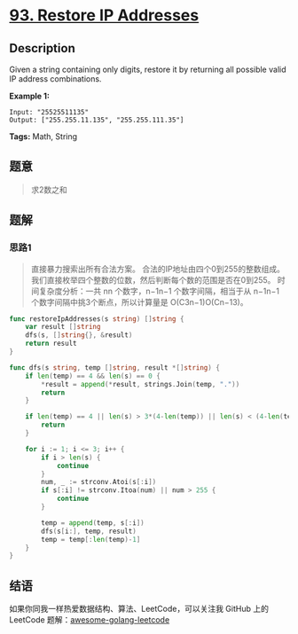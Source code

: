 # [93. Restore IP Addresses][title]

## Description

Given a string containing only digits, restore it by returning all possible valid IP address combinations.

**Example 1:**

```
Input: "25525511135"
Output: ["255.255.11.135", "255.255.111.35"]
```

**Tags:** Math, String

## 题意
> 求2数之和

## 题解

### 思路1
> 直接暴力搜索出所有合法方案。
  合法的IP地址由四个0到255的整数组成。我们直接枚举四个整数的位数，然后判断每个数的范围是否在0到255。
  时间复杂度分析：一共 nn 个数字，n−1n−1 个数字间隔，相当于从 n−1n−1 个数字间隔中挑3个断点，所以计算量是 O(C3n−1)O(Cn−13)。

```go
func restoreIpAddresses(s string) []string {
	var result []string
	dfs(s, []string{}, &result)
	return result
}

func dfs(s string, temp []string, result *[]string) {
	if len(temp) == 4 && len(s) == 0 {
		*result = append(*result, strings.Join(temp, "."))
		return
	}

	if len(temp) == 4 || len(s) > 3*(4-len(temp)) || len(s) < (4-len(temp)) {
		return
	}

	for i := 1; i <= 3; i++ {
		if i > len(s) {
			continue
		}
		num, _ := strconv.Atoi(s[:i])
		if s[:i] != strconv.Itoa(num) || num > 255 {
			continue
		}

		temp = append(temp, s[:i])
		dfs(s[i:], temp, result)
		temp = temp[:len(temp)-1]
	}
}

```


## 结语

如果你同我一样热爱数据结构、算法、LeetCode，可以关注我 GitHub 上的 LeetCode 题解：[awesome-golang-leetcode][me]

[title]: https://leetcode.com/problems/restore-ip-addresses/
[me]: https://github.com/kylesliu/awesome-golang-algorithm
